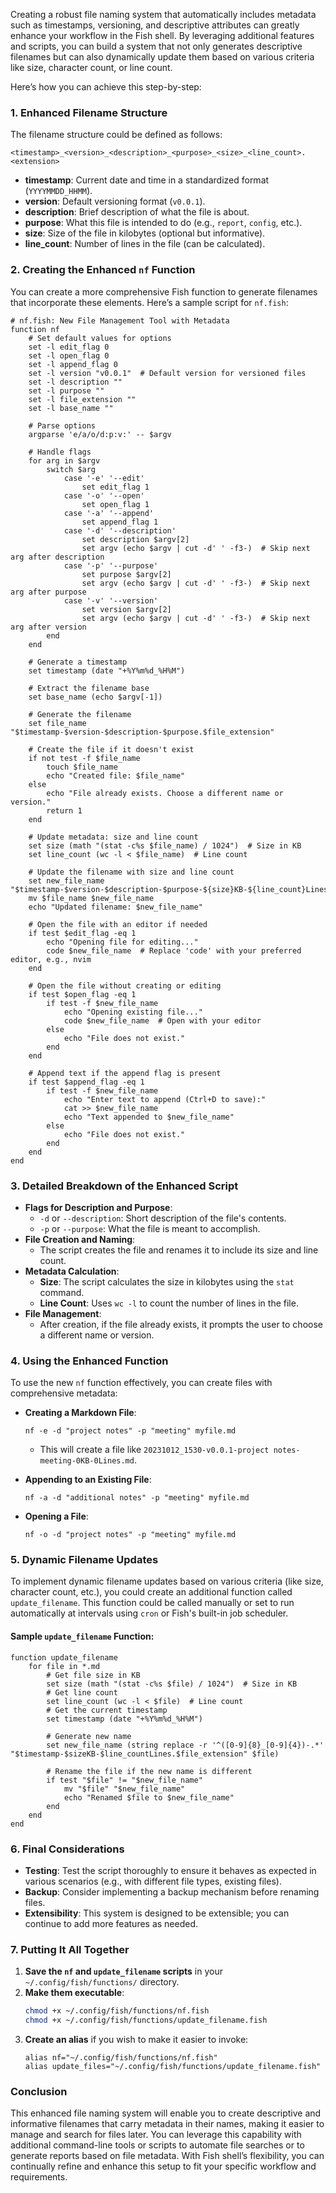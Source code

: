 Creating a robust file naming system that automatically includes metadata such as timestamps, versioning, and descriptive attributes can greatly enhance your workflow in the Fish shell. By leveraging additional features and scripts, you can build a system that not only generates descriptive filenames but can also dynamically update them based on various criteria like size, character count, or line count.

Here’s how you can achieve this step-by-step:

### 1. **Enhanced Filename Structure**
The filename structure could be defined as follows:
```
<timestamp>_<version>_<description>_<purpose>_<size>_<line_count>.<extension>
```
- **timestamp**: Current date and time in a standardized format (`YYYYMMDD_HHMM`).
- **version**: Default versioning format (`v0.0.1`).
- **description**: Brief description of what the file is about.
- **purpose**: What this file is intended to do (e.g., `report`, `config`, etc.).
- **size**: Size of the file in kilobytes (optional but informative).
- **line_count**: Number of lines in the file (can be calculated).

### 2. **Creating the Enhanced `nf` Function**
You can create a more comprehensive Fish function to generate filenames that incorporate these elements. Here’s a sample script for `nf.fish`:

```fish
# nf.fish: New File Management Tool with Metadata
function nf
    # Set default values for options
    set -l edit_flag 0
    set -l open_flag 0
    set -l append_flag 0
    set -l version "v0.0.1"  # Default version for versioned files
    set -l description ""
    set -l purpose ""
    set -l file_extension ""
    set -l base_name ""

    # Parse options
    argparse 'e/a/o/d:p:v:' -- $argv

    # Handle flags
    for arg in $argv
        switch $arg
            case '-e' '--edit'
                set edit_flag 1
            case '-o' '--open'
                set open_flag 1
            case '-a' '--append'
                set append_flag 1
            case '-d' '--description'
                set description $argv[2]
                set argv (echo $argv | cut -d' ' -f3-)  # Skip next arg after description
            case '-p' '--purpose'
                set purpose $argv[2]
                set argv (echo $argv | cut -d' ' -f3-)  # Skip next arg after purpose
            case '-v' '--version'
                set version $argv[2]
                set argv (echo $argv | cut -d' ' -f3-)  # Skip next arg after version
        end
    end

    # Generate a timestamp
    set timestamp (date "+%Y%m%d_%H%M")

    # Extract the filename base
    set base_name (echo $argv[-1])
    
    # Generate the filename
    set file_name "$timestamp-$version-$description-$purpose.$file_extension"

    # Create the file if it doesn't exist
    if not test -f $file_name
        touch $file_name
        echo "Created file: $file_name"
    else
        echo "File already exists. Choose a different name or version."
        return 1
    end

    # Update metadata: size and line count
    set size (math "(stat -c%s $file_name) / 1024")  # Size in KB
    set line_count (wc -l < $file_name)  # Line count

    # Update the filename with size and line count
    set new_file_name "$timestamp-$version-$description-$purpose-${size}KB-${line_count}Lines.$file_extension"
    mv $file_name $new_file_name
    echo "Updated filename: $new_file_name"

    # Open the file with an editor if needed
    if test $edit_flag -eq 1
        echo "Opening file for editing..."
        code $new_file_name  # Replace 'code' with your preferred editor, e.g., nvim
    end

    # Open the file without creating or editing
    if test $open_flag -eq 1
        if test -f $new_file_name
            echo "Opening existing file..."
            code $new_file_name  # Open with your editor
        else
            echo "File does not exist."
        end
    end

    # Append text if the append flag is present
    if test $append_flag -eq 1
        if test -f $new_file_name
            echo "Enter text to append (Ctrl+D to save):"
            cat >> $new_file_name
            echo "Text appended to $new_file_name"
        else
            echo "File does not exist."
        end
    end
end
```

### 3. **Detailed Breakdown of the Enhanced Script**
- **Flags for Description and Purpose**:
  - `-d` or `--description`: Short description of the file's contents.
  - `-p` or `--purpose`: What the file is meant to accomplish.
- **File Creation and Naming**:
  - The script creates the file and renames it to include its size and line count.
- **Metadata Calculation**:
  - **Size**: The script calculates the size in kilobytes using the `stat` command.
  - **Line Count**: Uses `wc -l` to count the number of lines in the file.
- **File Management**:
  - After creation, if the file already exists, it prompts the user to choose a different name or version.

### 4. **Using the Enhanced Function**
To use the new `nf` function effectively, you can create files with comprehensive metadata:

- **Creating a Markdown File**:
  ```fish
  nf -e -d "project notes" -p "meeting" myfile.md
  ```
  - This will create a file like `20231012_1530-v0.0.1-project notes-meeting-0KB-0Lines.md`.

- **Appending to an Existing File**:
  ```fish
  nf -a -d "additional notes" -p "meeting" myfile.md
  ```

- **Opening a File**:
  ```fish
  nf -o -d "project notes" -p "meeting" myfile.md
  ```

### 5. **Dynamic Filename Updates**
To implement dynamic filename updates based on various criteria (like size, character count, etc.), you could create an additional function called `update_filename`. This function could be called manually or set to run automatically at intervals using `cron` or Fish's built-in job scheduler.

#### Sample `update_filename` Function:
```fish
function update_filename
    for file in *.md
        # Get file size in KB
        set size (math "(stat -c%s $file) / 1024")  # Size in KB
        # Get line count
        set line_count (wc -l < $file)  # Line count
        # Get the current timestamp
        set timestamp (date "+%Y%m%d_%H%M")

        # Generate new name
        set new_file_name (string replace -r '^([0-9]{8}_[0-9]{4})-.*' "$timestamp-$sizeKB-$line_countLines.$file_extension" $file)

        # Rename the file if the new name is different
        if test "$file" != "$new_file_name"
            mv "$file" "$new_file_name"
            echo "Renamed $file to $new_file_name"
        end
    end
end
```

### 6. **Final Considerations**
- **Testing**: Test the script thoroughly to ensure it behaves as expected in various scenarios (e.g., with different file types, existing files).
- **Backup**: Consider implementing a backup mechanism before renaming files.
- **Extensibility**: This system is designed to be extensible; you can continue to add more features as needed.

### 7. **Putting It All Together**
1. **Save the `nf` and `update_filename` scripts** in your `~/.config/fish/functions/` directory.
2. **Make them executable**:
   ```bash
   chmod +x ~/.config/fish/functions/nf.fish
   chmod +x ~/.config/fish/functions/update_filename.fish
   ```
3. **Create an alias** if you wish to make it easier to invoke:
   ```fish
   alias nf="~/.config/fish/functions/nf.fish"
   alias update_files="~/.config/fish/functions/update_filename.fish"
   ```

### Conclusion
This enhanced file naming system will enable you to create descriptive and informative filenames that carry metadata in their names, making it easier to manage and search for files later. You can leverage this capability with additional command-line tools or scripts to automate file searches or to generate reports based on file metadata. With Fish shell’s flexibility, you can continually refine and enhance this setup to fit your specific workflow and requirements.
